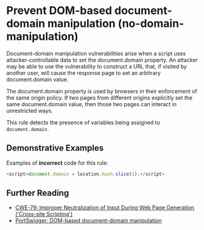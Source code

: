 # Prevent DOM-based document-domain manipulation (no-domain-manipulation)

Document-domain manipulation vulnerabilities arise when a script uses attacker-controllable data to set the document.domain property. An attacker may be able to use the vulnerability to construct a URL that, if visited by another user, will cause the response page to set an arbitrary document.domain value.

The document.domain property is used by browsers in their enforcement of the same origin policy. If two pages from different origins explicitly set the same document.domain value, then those two pages can interact in unrestricted ways.

This rule detects the presence of variables being assigned to `document.domain`.

## Demonstrative Examples

Examples of **incorrect** code for this rule:

```js
<script>document.domain = location.hash.slice(1);</script>
```

## Further Reading

- [CWE-79: Improper Neutralization of Input During Web Page Generation ('Cross-site Scripting')](https://cwe.mitre.org/data/definitions/79.html)
- [PortSwigger: DOM-based document-domain manipulation](https://portswigger.net/web-security/dom-based/document-domain-manipulation)
